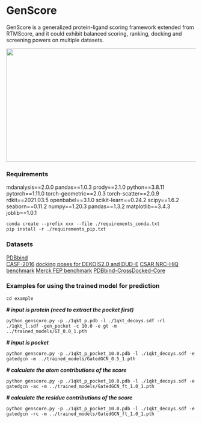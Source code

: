 # GenScore
GenScore is a generalized protein-ligand scoring framework extended from RTMScore, and it could exhibit balanced scoring, ranking, docking and screening powers on multiple datasets.

<div align=center>
<img src="https://github.com/sc8668/GenScore/blob/main/zzz-3.jpg" width="600px" height="300px">
</div> 



### Requirements
mdanalysis==2.0.0
pandas==1.0.3
prody==2.1.0
python==3.8.11
pytorch==1.11.0
torch-geometric==2.0.3
torch-scatter==2.0.9
rdkit==2021.03.5
openbabel==3.1.0
scikit-learn==0.24.2
scipy==1.6.2
seaborn==0.11.2
numpy==1.20.3
pandas==1.3.2
matplotlib==3.4.3
joblib==1.0.1

```
conda create --prefix xxx --file ./requirements_conda.txt      
pip install -r ./requirements_pip.txt
```
### Datasets
[PDBbind](http://www.pdbbind.org.cn)    
[CASF-2016](http://www.pdbbind.org.cn)
[docking poses for DEKOIS2.0 and DUD-E](https://www.zenodo.org/record/6859325)
[CSAR NRC-HiQ benchmark](http://www.csardock.org/)
[Merck FEP benchmark](https://github.com/MCompChem/fep-benchmark)
[PDBbind-CrossDocked-Core](https://www.zenodo.org/record/5525936)      

### Examples for using the trained model for prediction
```
cd example
```
___# input is protein (need to extract the pocket first)___
```
python genscore.py -p ./1qkt_p.pdb -l ./1qkt_decoys.sdf -rl ./1qkt_l.sdf -gen_pocket -c 10.0 -e gt -m ../trained_models/GT_0.0_1.pth
```
___# input is pocket___
```
python genscore.py -p ./1qkt_p_pocket_10.0.pdb -l ./1qkt_decoys.sdf -e gatedgcn -m ../trained_models/GatedGCN_0.5_1.pth
```
___# calculate the atom contributions of the score___
```
python genscore.py -p ./1qkt_p_pocket_10.0.pdb -l ./1qkt_decoys.sdf -e gatedgcn -ac -m ../trained_models/GatedGCN_ft_1.0_1.pth
```
___# calculate the residue contributions of the score___
```
python genscore.py -p ./1qkt_p_pocket_10.0.pdb -l ./1qkt_decoys.sdf -e gatedgcn -rc -m ../trained_models/GatedGCN_ft_1.0_1.pth
```

